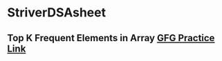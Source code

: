 # StriverDSAsheet

<h2>Top K Frequent Elements in Array <a href="https://practice.geeksforgeeks.org/problems/top-k-frequent-elements-in-array/1">GFG Practice Link</a></h1>
